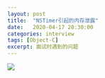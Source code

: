 ```yaml
---
layout: post
title:  "NSTimer引起的内存泄露"
date:   2020-04-17 20:30:00
categories: interview
tags: [Object-C]
excerpt: 面试时遇到的问题
---
```




![](https://tva1.sinaimg.cn/large/007S8ZIlly1gdyzfr9jbpj31390jwq6a.jpg)

